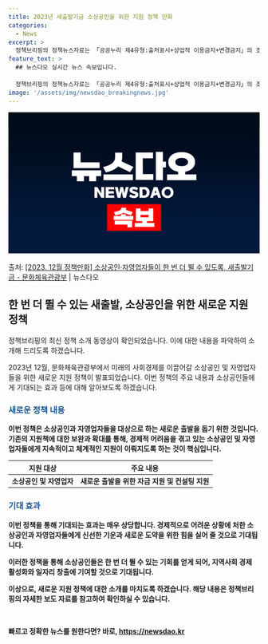 ```yaml
---
title: 2023년 새출발기금 소상공인을 위한 지원 정책 만화
categories:
  - News
excerpt: >
  정책브리핑의 정책뉴스자료는 「공공누리 제4유형:출처표시+상업적 이용금지+변경금지」의 조건에 따라 자유롭게 이…
feature_text: >
  ## 뉴스다오 실시간 뉴스 속보입니다.

  정책브리핑의 정책뉴스자료는 「공공누리 제4유형:출처표시+상업적 이용금지+변경금지」의 조건에 따라 자유롭게 이…
image: '/assets/img/newsdao_breakingnews.jpg'
---
```


![뉴스다오 속보](/assets/img/newsdao_breakingnews.jpg)

<p>출처: <a href="https://newsdao.kr/2713" rel="dofollow">[2023. 12월 정책만화] 소상공인·자영업자들이 한 번 더 뛸 수 있도록, 새출발기금 - 문화체육관광부</a> | 뉴스다오</p>

<h2 data-ke-size="size26">한 번 더 뛸 수 있는 새출발, 소상공인을 위한 새로운 지원 정책</h2>
정책브리핑의 최신 정책 소개 동영상이 확인되었습니다. 이에 대한 내용을 파악하여 소개해 드리도록 하겠습니다.

<p data-ke-size="size16">2023년 12월, 문화체육관광부에서 미래의 사회경제를 이끌어갈 소상공인 및 자영업자들을 위한 새로운 지원 정책이 발표되었습니다. 이번 정책의 주요 내용과 소상공인들에게 기대되는 효과 등에 대해 알아보도록 하겠습니다.</p>

<h3><b><span style="color: #1a5490;">새로운 정책 내용</span><b></h3>
이번 정책은 소상공인과 자영업자들을 대상으로 하는 새로운 출발을 돕기 위한 것입니다. 기존의 지원책에 대한 보완과 확대를 통해, 경제적 어려움을 겪고 있는 소상공인 및 자영업자들에게 지속적이고 체계적인 지원이 이뤄지도록 하는 것이 핵심입니다.

<table>
<thead>
<tr>
<th style="text-align: center;">지원 대상</th>
<th style="text-align: center;">주요 내용</th>
</tr>
</thead>
<tbody>
<tr>
<td style="text-align: center;">소상공인 및 자영업자</td>
<td style="text-align: center;">새로운 출발을 위한 자금 지원 및 컨설팅 지원</td>
</tr>
</tbody>
</table>

<h3><b><span style="color: #1a5490;">기대 효과</span><b></h3>
이번 정책을 통해 기대되는 효과는 매우 상당합니다. 경제적으로 어려운 상황에 처한 소상공인과 자영업자들에게 신선한 기운과 새로운 도약을 위한 힘을 실어 줄 것으로 기대됩니다.

<p data-ke-size="size16">이러한 정책을 통해 소상공인들은 한 번 더 뛸 수 있는 기회를 얻게 되어, 지역사회 경제 활성화와 일자리 창출에 기여할 것으로 기대됩니다.</p>

이상으로, 새로운 지원 정책에 대한 소개를 마치도록 하겠습니다. 해당 내용은 정책브리핑의 자세한 보도 자료를 참고하여 확인하실 수 있습니다.

<p data-ke-size="size16">&nbsp;</p> 

빠르고 정확한 뉴스를 원한다면? 바로, <a href="https://newsdao.kr" rel="dofollow">https://newsdao.kr</a>


    

